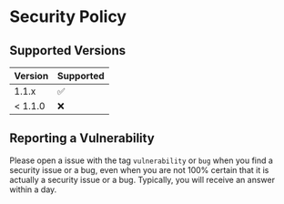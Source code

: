 # Security Policy

## Supported Versions

| Version | Supported          |
| ------- | ------------------ |
| 1.1.x   | :white_check_mark: |
| < 1.1.0 | :x:                |

## Reporting a Vulnerability

Please open a issue with the tag `vulnerability` or `bug` when you find a security issue or a bug,
even when you are not 100% certain that it is actually a security issue or a bug. Typically, you will receive an answer within a day.
